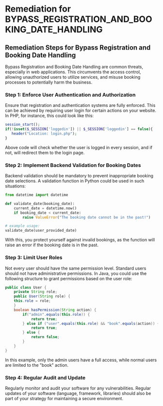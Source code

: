 # Remediation for BYPASS_REGISTRATION_AND_BOOKING_DATE_HANDLING

## Remediation Steps for Bypass Registration and Booking Date Handling
Bypass Registration and Booking Date Handling are common threats, especially in web applications. This circumvents the access control, allowing unauthorized users to utilize services, and misuse booking processes to potentially harm the business.

### Step 1: Enforce User Authentication and Authorization
Ensure that registration and authentication systems are fully enforced. This can be achieved by requiring user login for certain actions on your website. In PHP, for instance, this could look like this:

```php
session_start();
if(!isset($_SESSION['loggedin']) || $_SESSION['loggedin'] == false){
   header("Location: login.php");
}
```
Above code will check whether the user is logged in every session, and if not, will redirect them to the login page.

### Step 2: Implement Backend Validation for Booking Dates
Backend validation should be mandatory to prevent inappropriate booking date selections. A validation function in Python could be used in such situations:

```python
from datetime import datetime

def validate_date(booking_date):
    current_date = datetime.now()
    if booking_date < current_date:
        raise ValueError("The booking date cannot be in the past!")

# example usage:
validate_date(user_provided_date)
```
With this, you protect yourself against invalid bookings, as the function will raise an error if the booking date is in the past.

### Step 3: Limit User Roles
Not every user should have the same permission level. Standard users should not have administrative permissions. In Java, you could use the following structure to grant permissions based on the user role:

```java
public class User {
    private String role;
    public User(String role) {
    this.role = role;
    }
    boolean hasPermission(String action) {
        if("admin".equals(this.role)) {
            return true;
        } else if ("user".equals(this.role) && "book".equals(action)) {
            return true;
        } else {
            return false;
        }
    }
}
```
In this example, only the admin users have a full access, while normal users are limited to the "book" action.

### Step 4: Regular Audit and Update
Regularly monitor and audit your software for any vulnerabilities. Regular updates of your software (language, framework, libraries) should also be part of your strategy for maintaining a secure environment.